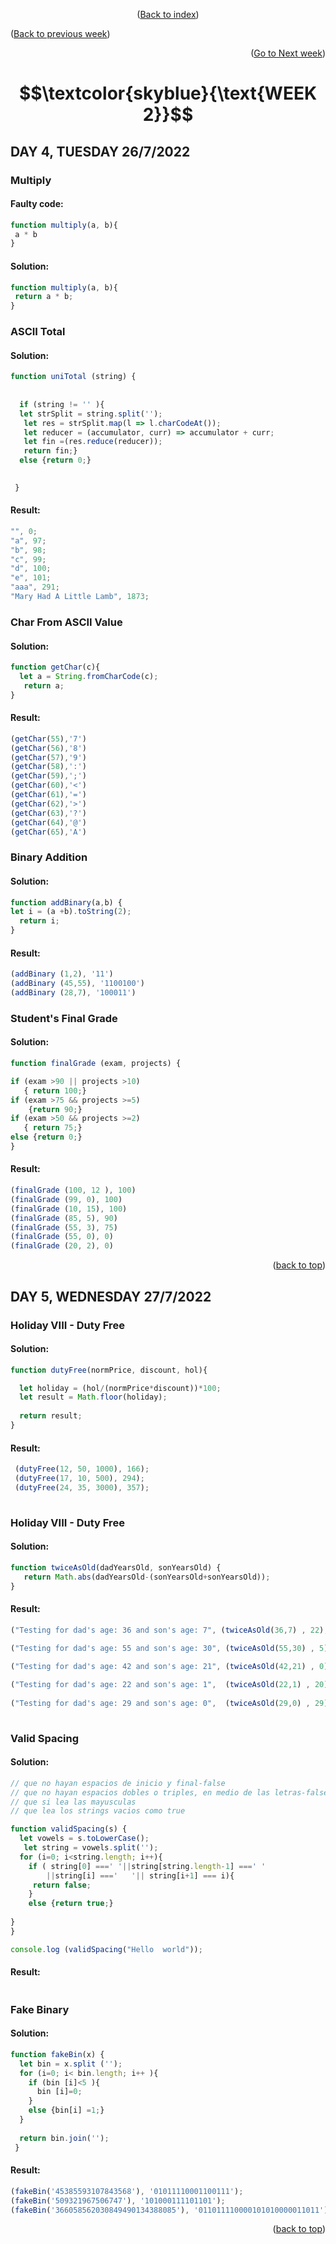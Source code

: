 <div id="top">
<p align="center">(<a href="https://github.com/javiarriagag/core-code-from-scratch-readme#readme">Back to index</a>)</p>
<p align="left">(<a href="https://github.com/javiarriagag/core-code-from-scratch-readme/blob/main/WEEK1.md">Back to previous week</a>)</p>
<p align="right">(<a href="https://github.com/javiarriagag/core-code-from-scratch-readme/blob/main/WEEK1.md">Go to Next week</a>)</p
</div>
 
<div id="title ">
 
#  $$\textcolor{skyblue}{\text{WEEK 2}}$$

</div>

## **DAY 4, TUESDAY 26/7/2022**


### **Multiply**<br>

#### Faulty code:
```javascript
function multiply(a, b){
 a * b
}
```




#### Solution:

```javascript
function multiply(a, b){
 return a * b;
}

``` 


### **ASCII Total**<br>

#### Solution:
```javascript
function uniTotal (string) {
  
  
  if (string != '' ){
  let strSplit = string.split('');
   let res = strSplit.map(l => l.charCodeAt());
   let reducer = (accumulator, curr) => accumulator + curr;
   let fin =(res.reduce(reducer));
   return fin;}
  else {return 0;}
  

 }

```

#### Result:

```javascript
"", 0;
"a", 97;
"b", 98;
"c", 99;
"d", 100;
"e", 101;
"aaa", 291;
"Mary Had A Little Lamb", 1873;
```



### **Char From ASCII Value**<br>

#### Solution:
```javascript
function getChar(c){
  let a = String.fromCharCode(c);
   return a;
}
```

#### Result:

```javascript
(getChar(55),'7')
(getChar(56),'8')
(getChar(57),'9')
(getChar(58),':')
(getChar(59),';')
(getChar(60),'<')
(getChar(61),'=')
(getChar(62),'>')
(getChar(63),'?')
(getChar(64),'@')
(getChar(65),'A')
```


### **Binary Addition**<br>

#### Solution:
```javascript
function addBinary(a,b) {
let i = (a +b).toString(2);
  return i;
}

```

#### Result:

```javascript
(addBinary (1,2), '11')
(addBinary (45,55), '1100100')
(addBinary (28,7), '100011')
```


### **Student's Final Grade**<br>

#### Solution:
```javascript
function finalGrade (exam, projects) {

if (exam >90 || projects >10)
   { return 100;} 
if (exam >75 && projects >=5)
    {return 90;}
if (exam >50 && projects >=2)
   { return 75;} 
else {return 0;}
}
```

#### Result:

```javascript
(finalGrade (100, 12 ), 100)
(finalGrade (99, 0), 100)
(finalGrade (10, 15), 100)
(finalGrade (85, 5), 90)
(finalGrade (55, 3), 75)
(finalGrade (55, 0), 0)
(finalGrade (20, 2), 0)
```
<p align="right">(<a href="#top">back to top</a>)</p>

## **DAY 5, WEDNESDAY 27/7/2022**


### **Holiday VIII - Duty Free**<br>

#### Solution:
```javascript
function dutyFree(normPrice, discount, hol){

  let holiday = (hol/(normPrice*discount))*100;
  let result = Math.floor(holiday);
  
  return result;
}
```

#### Result:

```javascript
 (dutyFree(12, 50, 1000), 166);
 (dutyFree(17, 10, 500), 294);
 (dutyFree(24, 35, 3000), 357); 
 
```
 
 ### **Holiday VIII - Duty Free**<br>

#### Solution:
```javascript
function twiceAsOld(dadYearsOld, sonYearsOld) {
   return Math.abs(dadYearsOld-(sonYearsOld+sonYearsOld));
}
```

#### Result:

```javascript
("Testing for dad's age: 36 and son's age: 7", (twiceAsOld(36,7) , 22);
 
("Testing for dad's age: 55 and son's age: 30", (twiceAsOld(55,30) , 5);

("Testing for dad's age: 42 and son's age: 21", (twiceAsOld(42,21) , 0);

("Testing for dad's age: 22 and son's age: 1",  (twiceAsOld(22,1) , 20);
 
("Testing for dad's age: 29 and son's age: 0",  (twiceAsOld(29,0) , 29);
 
 ```
 
  ### **Valid Spacing**<br>

#### Solution:
```javascript
// que no hayan espacios de inicio y final-false
// que no hayan espacios dobles o triples, en medio de las letras-false
// que si lea las mayusculas 
// que lea los strings vacios como true

function validSpacing(s) {
  let vowels = s.toLowerCase();
   let string = vowels.split('');
  for (i=0; i<string.length; i++){
    if ( string[0] ===' '||string[string.length-1] ===' '
        ||string[i] ==='   '|| string[i+1] === i){
     return false;
    }
    else {return true;}
  
}
}

console.log (validSpacing("Hello  world"));
```

#### Result:

```javascript
 ```
 
   ### **Fake Binary**<br>

#### Solution:
```javascript
function fakeBin(x) {
  let bin = x.split ('');
  for (i=0; i< bin.length; i++ ){
    if (bin [i]<5 ){
      bin [i]=0;
    }
    else {bin[i] =1;}
  }
  
  return bin.join('');
 }
```

#### Result:

```javascript
(fakeBin('45385593107843568'), '01011110001100111');
(fakeBin('509321967506747'), '101000111101101'); 
(fakeBin('366058562030849490134388085'), '011011110000101010000011011');
 ```
<p align="right">(<a href="#top">back to top</a>)</p>
